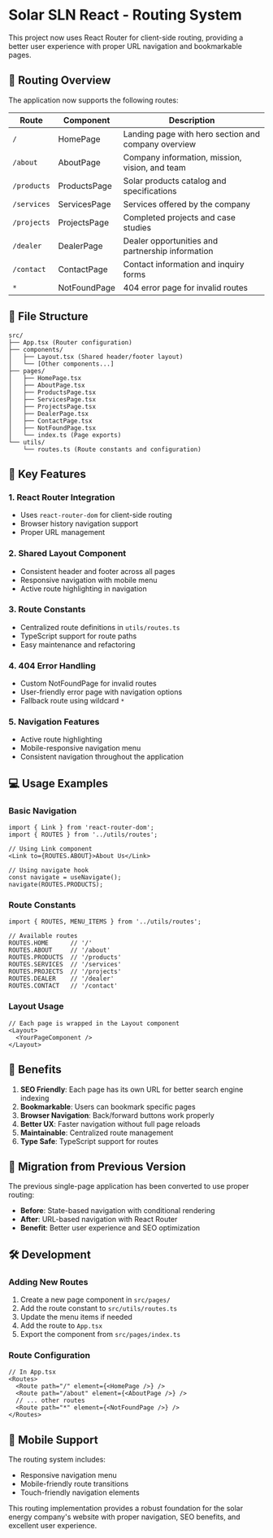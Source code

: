 # Solar SLN React - Routing System

This project now uses React Router for client-side routing, providing a better user experience with proper URL navigation and bookmarkable pages.

## 🚀 Routing Overview

The application now supports the following routes:

| Route | Component | Description |
|-------|-----------|-------------|
| `/` | HomePage | Landing page with hero section and company overview |
| `/about` | AboutPage | Company information, mission, vision, and team |
| `/products` | ProductsPage | Solar products catalog and specifications |
| `/services` | ServicesPage | Services offered by the company |
| `/projects` | ProjectsPage | Completed projects and case studies |
| `/dealer` | DealerPage | Dealer opportunities and partnership information |
| `/contact` | ContactPage | Contact information and inquiry forms |
| `*` | NotFoundPage | 404 error page for invalid routes |

## 📁 File Structure

```
src/
├── App.tsx (Router configuration)
├── components/
│   ├── Layout.tsx (Shared header/footer layout)
│   └── [Other components...]
├── pages/
│   ├── HomePage.tsx
│   ├── AboutPage.tsx
│   ├── ProductsPage.tsx
│   ├── ServicesPage.tsx
│   ├── ProjectsPage.tsx
│   ├── DealerPage.tsx
│   ├── ContactPage.tsx
│   ├── NotFoundPage.tsx
│   └── index.ts (Page exports)
└── utils/
    └── routes.ts (Route constants and configuration)
```

## 🔧 Key Features

### 1. **React Router Integration**
- Uses `react-router-dom` for client-side routing
- Browser history navigation support
- Proper URL management

### 2. **Shared Layout Component**
- Consistent header and footer across all pages
- Responsive navigation with mobile menu
- Active route highlighting in navigation

### 3. **Route Constants**
- Centralized route definitions in `utils/routes.ts`
- TypeScript support for route paths
- Easy maintenance and refactoring

### 4. **404 Error Handling**
- Custom NotFoundPage for invalid routes
- User-friendly error page with navigation options
- Fallback route using wildcard `*`

### 5. **Navigation Features**
- Active route highlighting
- Mobile-responsive navigation menu
- Consistent navigation throughout the application

## 💻 Usage Examples

### Basic Navigation
```tsx
import { Link } from 'react-router-dom';
import { ROUTES } from '../utils/routes';

// Using Link component
<Link to={ROUTES.ABOUT}>About Us</Link>

// Using navigate hook
const navigate = useNavigate();
navigate(ROUTES.PRODUCTS);
```

### Route Constants
```tsx
import { ROUTES, MENU_ITEMS } from '../utils/routes';

// Available routes
ROUTES.HOME      // '/'
ROUTES.ABOUT     // '/about'
ROUTES.PRODUCTS  // '/products'
ROUTES.SERVICES  // '/services'
ROUTES.PROJECTS  // '/projects'
ROUTES.DEALER    // '/dealer'
ROUTES.CONTACT   // '/contact'
```

### Layout Usage
```tsx
// Each page is wrapped in the Layout component
<Layout>
  <YourPageComponent />
</Layout>
```

## 🎯 Benefits

1. **SEO Friendly**: Each page has its own URL for better search engine indexing
2. **Bookmarkable**: Users can bookmark specific pages
3. **Browser Navigation**: Back/forward buttons work properly
4. **Better UX**: Faster navigation without full page reloads
5. **Maintainable**: Centralized route management
6. **Type Safe**: TypeScript support for routes

## 🔄 Migration from Previous Version

The previous single-page application has been converted to use proper routing:

- **Before**: State-based navigation with conditional rendering
- **After**: URL-based navigation with React Router
- **Benefit**: Better user experience and SEO optimization

## 🛠️ Development

### Adding New Routes

1. Create a new page component in `src/pages/`
2. Add the route constant to `src/utils/routes.ts`
3. Update the menu items if needed
4. Add the route to `App.tsx`
5. Export the component from `src/pages/index.ts`

### Route Configuration
```tsx
// In App.tsx
<Routes>
  <Route path="/" element={<HomePage />} />
  <Route path="/about" element={<AboutPage />} />
  // ... other routes
  <Route path="*" element={<NotFoundPage />} />
</Routes>
```

## 📱 Mobile Support

The routing system includes:
- Responsive navigation menu
- Mobile-friendly route transitions
- Touch-friendly navigation elements

This routing implementation provides a robust foundation for the solar energy company's website with proper navigation, SEO benefits, and excellent user experience.